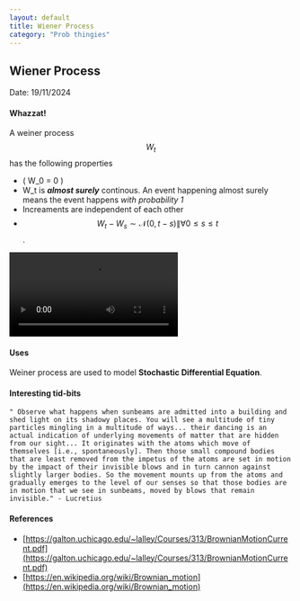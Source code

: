 ```yaml
---
layout: default
title: Wiener Process
category: "Prob thingies"
---
```

## Wiener Process

Date: 19/11/2024

#### Whazzat!

A weiner process $$ W_t $$ has the following properties 
 - \( W_0 = 0 \)
 - W_t is ***almost surely*** continous. An event happening almost surely means the event happens _with probability 1_
 - Increaments are independent of each other
 - $$ W_t - W_s \sim \mathcal{N}(0, t-s) \| \forall 0 \leq s \leq t  $$. 
  

<video controls>
  <source src="https://upload.wikimedia.org/wikipedia/commons/transcoded/a/a9/2D_Random_Walk_400x400.ogv/2D_Random_Walk_400x400.ogv.360p.vp9.webm" type="video/webm">
  Your browser does not support the video tag.
</video>
  
#### Uses

Weiner process are used to model **Stochastic Differential Equation**.


#### Interesting tid-bits

    " Observe what happens when sunbeams are admitted into a building and shed light on its shadowy places. You will see a multitude of tiny particles mingling in a multitude of ways... their dancing is an actual indication of underlying movements of matter that are hidden from our sight... It originates with the atoms which move of themselves [i.e., spontaneously]. Then those small compound bodies that are least removed from the impetus of the atoms are set in motion by the impact of their invisible blows and in turn cannon against slightly larger bodies. So the movement mounts up from the atoms and gradually emerges to the level of our senses so that those bodies are in motion that we see in sunbeams, moved by blows that remain invisible." - Lucretius 



#### References
- [https://galton.uchicago.edu/~lalley/Courses/313/BrownianMotionCurrent.pdf](https://galton.uchicago.edu/~lalley/Courses/313/BrownianMotionCurrent.pdf)
- [https://en.wikipedia.org/wiki/Brownian_motion](https://en.wikipedia.org/wiki/Brownian_motion)